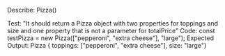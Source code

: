 Describe: Pizza()

Test: "It should return a Pizza object with two properties for toppings and size and one property that is not a parameter for totalPrice"
Code: const testPizza = new Pizza(["pepperoni", "extra cheese"], "large");
Expected Output: Pizza { toppings: ["pepperoni", "extra cheese"], size: "large"}

